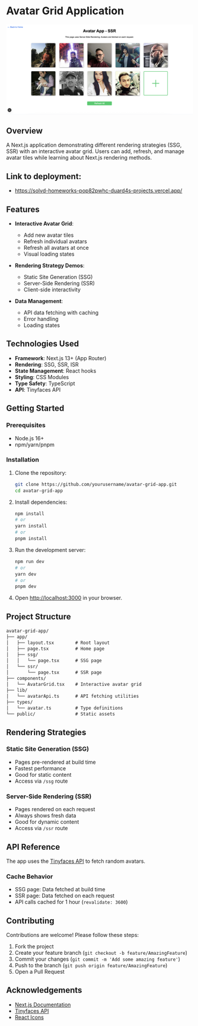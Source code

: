 # Avatar Grid Application

![app screenshot](image.png)

## Overview

A Next.js application demonstrating different rendering strategies (SSG, SSR) with an interactive avatar grid. Users can add, refresh, and manage avatar tiles while learning about Next.js rendering methods.

## Link to deployment: 
+ https://solvd-homeworks-pop82pwhc-duard4s-projects.vercel.app/

## Features

- **Interactive Avatar Grid**:

  - Add new avatar tiles
  - Refresh individual avatars
  - Refresh all avatars at once
  - Visual loading states

- **Rendering Strategy Demos**:

  - Static Site Generation (SSG)
  - Server-Side Rendering (SSR)
  - Client-side interactivity

- **Data Management**:
  - API data fetching with caching
  - Error handling
  - Loading states

## Technologies Used

- **Framework**: Next.js 13+ (App Router)
- **Rendering**: SSG, SSR, ISR
- **State Management**: React hooks
- **Styling**: CSS Modules
- **Type Safety**: TypeScript
- **API**: Tinyfaces API

## Getting Started

### Prerequisites

- Node.js 16+
- npm/yarn/pnpm

### Installation

1. Clone the repository:

   ```bash
   git clone https://github.com/yourusername/avatar-grid-app.git
   cd avatar-grid-app
   ```

2. Install dependencies:

   ```bash
   npm install
   # or
   yarn install
   # or
   pnpm install
   ```

3. Run the development server:

   ```bash
   npm run dev
   # or
   yarn dev
   # or
   pnpm dev
   ```

4. Open [http://localhost:3000](http://localhost:3000) in your browser.

## Project Structure

```
avatar-grid-app/
├── app/
│   ├── layout.tsx        # Root layout
│   ├── page.tsx          # Home page
│   ├── ssg/
│   │   └── page.tsx      # SSG page
│   └── ssr/
│       └── page.tsx      # SSR page
├── components/
│   └── AvatarGrid.tsx    # Interactive avatar grid
├── lib/
│   └── avatarApi.ts      # API fetching utilities
├── types/
│   └── avatar.ts         # Type definitions
└── public/               # Static assets
```

## Rendering Strategies

### Static Site Generation (SSG)

- Pages pre-rendered at build time
- Fastest performance
- Good for static content
- Access via `/ssg` route

### Server-Side Rendering (SSR)

- Pages rendered on each request
- Always shows fresh data
- Good for dynamic content
- Access via `/ssr` route

## API Reference

The app uses the [Tinyfaces API](https://tinyfac.es) to fetch random avatars.

### Cache Behavior

- SSG page: Data fetched at build time
- SSR page: Data fetched on each request
- API calls cached for 1 hour (`revalidate: 3600`)

## Contributing

Contributions are welcome! Please follow these steps:

1. Fork the project
2. Create your feature branch (`git checkout -b feature/AmazingFeature`)
3. Commit your changes (`git commit -m 'Add some amazing feature'`)
4. Push to the branch (`git push origin feature/AmazingFeature`)
5. Open a Pull Request

## Acknowledgements

- [Next.js Documentation](https://nextjs.org/docs)
- [Tinyfaces API](https://tinyfac.es)
- [React Icons](https://react-icons.github.io/react-icons/)
